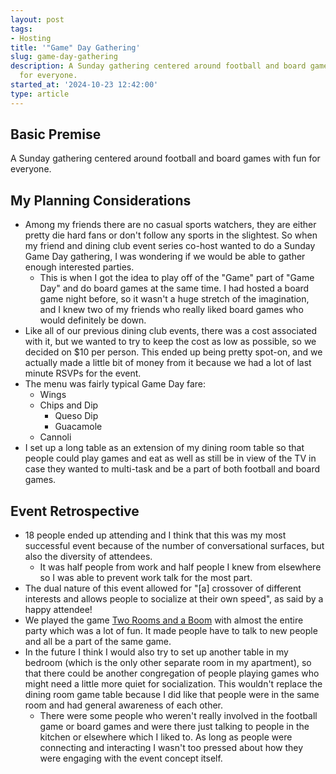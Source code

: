 ```yaml
---
layout: post
tags:
- Hosting
title: '"Game" Day Gathering'
slug: game-day-gathering
description: A Sunday gathering centered around football and board games with fun
  for everyone.
started_at: '2024-10-23 12:42:00'
type: article
---
```


## Basic Premise

A Sunday gathering centered around football and board games with fun for everyone.

## My Planning Considerations

* Among my friends there are no casual sports watchers, they are either pretty die hard fans or don't follow any sports in the slightest. So when my friend and dining club event series co-host wanted to do a Sunday Game Day gathering, I was wondering if we would be able to gather enough interested parties.
    * This is when I got the idea to play off of the "Game" part of "Game Day" and do board games at the same time. I had hosted a board game night before, so it wasn't a huge stretch of the imagination, and I knew two of my friends who really liked board games who would definitely be down.
* Like all of our previous dining club events, there was a cost associated with it, but we wanted to try to keep the cost as low as possible, so we decided on $10 per person. This ended up being pretty spot-on, and we actually made a little bit of money from it because we had a lot of last minute RSVPs for the event.
* The menu was fairly typical Game Day fare:
    * Wings
    * Chips and Dip
        * Queso Dip
        * Guacamole
    * Cannoli
* I set up a long table as an extension of my dining room table so that people could play games and eat as well as still be in view of the TV in case they wanted to multi-task and be a part of both football and board games.

## Event Retrospective

* 18 people ended up attending and I think that this was my most successful event because of the number of conversational surfaces, but also the diversity of attendees.
    * It was half people from work and half people I knew from elsewhere so I was able to prevent work talk for the most part.
* The dual nature of this event allowed for "[a] crossover of different interests and allows people to socialize at their own speed", as said by a happy attendee!
* We played the game [Two Rooms and a Boom](https://boardgamegeek.com/boardgame/134352/two-rooms-and-a-boom) with almost the entire party which was a lot of fun. It made people have to talk to new people and all be a part of the same game.
* In the future I think I would also try to set up another table in my bedroom (which is the only other separate room in my apartment), so that there could be another congregation of people playing games who might need a little more quiet for socialization. This wouldn't replace the dining room game table because I did like that people were in the same room and had general awareness of each other.
    * There were some people who weren't really involved in the football game or board games and were there just talking to people in the kitchen or elsewhere which I liked to. As long as people were connecting and interacting I wasn't too pressed about how they were engaging with the event concept itself.